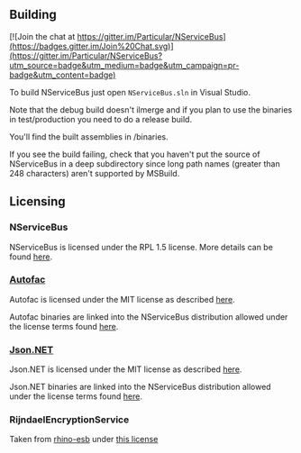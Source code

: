 ## Building

[![Join the chat at https://gitter.im/Particular/NServiceBus](https://badges.gitter.im/Join%20Chat.svg)](https://gitter.im/Particular/NServiceBus?utm_source=badge&utm_medium=badge&utm_campaign=pr-badge&utm_content=badge)

To build NServiceBus just open `NServiceBus.sln` in Visual Studio.

Note that the debug build doesn't ilmerge and if you plan to use the binaries in test/production
you need to do a release build.

You'll find the built assemblies in /binaries.

If you see the build failing, check that you haven't put the source of NServiceBus in a deep subdirectory since long path names (greater than 248 characters) aren't supported by MSBuild.


## Licensing

### NServiceBus

NServiceBus is licensed under the RPL 1.5 license. More details can be found [here](LICENSE.md).

### [Autofac](http://code.google.com/p/autofac/) 

Autofac is licensed under the MIT license as described [here](https://github.com/autofac/Autofac/blob/master/LICENSE).

Autofac binaries are linked into the NServiceBus distribution allowed under the license terms found [here](https://github.com/autofac/Autofac/blob/master/LICENSE).

### [Json.NET](http://www.newtonsoft.com/json)

Json.NET is licensed under the MIT license as described [here](https://github.com/JamesNK/Newtonsoft.Json/blob/master/LICENSE.md).

Json.NET binaries are linked into the NServiceBus distribution allowed under the license terms found [here](https://github.com/JamesNK/Newtonsoft.Json/blob/master/LICENSE.md).

### RijndaelEncryptionService

Taken from [rhino-esb](https://github.com/hibernating-rhinos/rhino-esb/blob/master/Rhino.ServiceBus/Impl/RijndaelEncryptionService.cs) under [this license](https://github.com/hibernating-rhinos/rhino-esb/blob/master/license.txt)  
